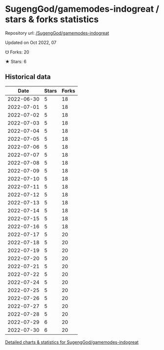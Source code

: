 # SugengGod/gamemodes-indogreat / stars & forks statistics

Repository url: [/SugengGod/gamemodes-indogreat](https://github.com/SugengGod/gamemodes-indogreat)

Updated on Oct 2022, 07

☋ Forks: 20

★ Stars: 6

## Historical data
| Date | Stars | Forks |
|------|-------|-------|
| 2022-06-30 | 5 | 18 | 
| 2022-07-01 | 5 | 18 | 
| 2022-07-02 | 5 | 18 | 
| 2022-07-03 | 5 | 18 | 
| 2022-07-04 | 5 | 18 | 
| 2022-07-05 | 5 | 18 | 
| 2022-07-06 | 5 | 18 | 
| 2022-07-07 | 5 | 18 | 
| 2022-07-08 | 5 | 18 | 
| 2022-07-09 | 5 | 18 | 
| 2022-07-10 | 5 | 18 | 
| 2022-07-11 | 5 | 18 | 
| 2022-07-12 | 5 | 18 | 
| 2022-07-13 | 5 | 18 | 
| 2022-07-14 | 5 | 18 | 
| 2022-07-15 | 5 | 18 | 
| 2022-07-16 | 5 | 18 | 
| 2022-07-17 | 5 | 20 | 
| 2022-07-18 | 5 | 20 | 
| 2022-07-19 | 5 | 20 | 
| 2022-07-20 | 5 | 20 | 
| 2022-07-21 | 5 | 20 | 
| 2022-07-22 | 5 | 20 | 
| 2022-07-24 | 5 | 20 | 
| 2022-07-25 | 5 | 20 | 
| 2022-07-26 | 5 | 20 | 
| 2022-07-27 | 5 | 20 | 
| 2022-07-28 | 5 | 20 | 
| 2022-07-29 | 6 | 20 | 
| 2022-07-30 | 6 | 20 | 


[Detailed charts & statistics for SugengGod/gamemodes-indogreat](https://reviewgithub.com/rep/SugengGod/gamemodes-indogreat)
